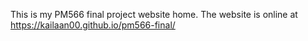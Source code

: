 This is my PM566 final project website home. The website is online at
https://kailaan00.github.io/pm566-final/

